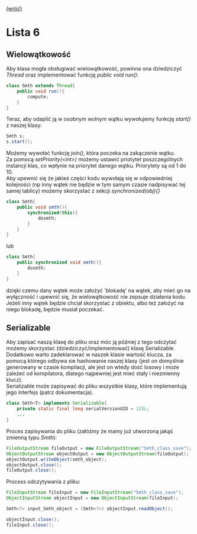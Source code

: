 [(wróć)](../)
# Lista 6
## Wielowątkowość
Aby klasa mogła obsługiwać wielowątkowość, powinna ona dziedziczyć _Thread_ oraz implementować funkcję _public void run()_:
```java
class Smth extends Thread{
    public void run(){
        compute;
    }
}
```
Teraz, aby odaplić ją w osobnym wolnym wątku wywołujemy funkcję _start()_ z naszej klasy:
```java
Smth s;
s.start();
```
Możemy wywołać funkcję _join()_, która poczeka na zakączenie wątku.\
Za pomocą _setPriority(*\<int\>*)_ możemy ustawić priotytet poszczególnych instancji klas, co wpłynie na priorytet danego wątku. Priorytety są od 1 do 10.\
Aby upewnić się że jakieś części kodu wywołają się w odpowiedniej kolejności (np inny wątek nie będzie w tym samym czasie nadpisywać tej samej tablicy) możemy skorzystać z sekcji _synchronized(obj){}_
```java
class Smth{
    public void smth(){
        synchronized(this){
            dosmth;
        }
    }
}
```
lub
```java
class Smth{
    public synchronized void smth(){
        dosmth;
    }
}
```
dzięki czemu dany wątek może założyć 'blokadę' na wątek, aby mieć go na wyłączność i upewnić się, że wielowątkowość nie zepsuje działania kodu. Jeżeli inny wątek będzie chciał skorzystać z obiektu, albo też założyć na niego blokadę, będzie musiał poczekać.

## Serializable
Aby zapisać naszą klasę do pliku oraz móc ją później z tego odczytać możemy skorzystać (dziedziczyć/implementować) klasę Serializable.\
Dodatkowo warto zadeklarować w naszek klasie wartość klucza, za pomocą którego odbywa sie hashowanie naszej klasy (jest on domyślnie generowany w czasie kompilacji, ale jest on wtedy dość losowy i może zależeć od kompilatora, dlatego najpewniej jest mieć stały i niezmienny klucz). \
Serializable może zapisywać do pliku wszystkie klasy, które implementują jego interfejs (patrz dokumentacja).

```java
class Smth<T> implements Serializable{
    private static final long serialVersionUID = 123L;
    ...
}
```

Proces zapisywania do pliku (załóżmy że mamy już utworzoną jakąś zmienną typu _Smth_):
```java
FileOutputStream fileOutput = new FileOutputStream("Smth_class_save");
ObjectOutputStream objectOutput = new ObjectOutputStream(fileOutput);
objectOutput.writeObject(smth_object);
objectOutput.close();
fileOutput.close();
```

Process odczytywania z pliku:
```java
FileInputStream fileInput = new FileInputStream("Smth_class_save");
ObjectInputStream objectInput = new ObjectInputStream(fileInput);

Smth<?> input_Smth_object = (Smth<?>) objectInput.readObject();

objectInput.close();
fileInput.close();
```
